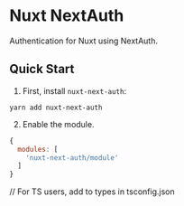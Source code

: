 # Nuxt NextAuth

Authentication for Nuxt using NextAuth.

## Quick Start

1. First, install `nuxt-next-auth`:

```
yarn add nuxt-next-auth
```

2. Enable the module.

```js
{
  modules: [
    'nuxt-next-auth/module'
  ]
}
```

// For TS users, add to types in tsconfig.json